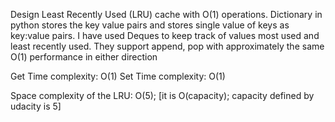 Design Least Recently Used (LRU) cache with O(1) operations. 
Dictionary in python stores the key value pairs and stores single value of keys as key:value pairs.  I have used Deques to keep track of values most used and least recently used. They support append, pop with approximately the same O(1) performance in either direction

Get Time complexity: O(1) Set Time complexity: O(1)

Space complexity of the LRU: O(5); [it is O(capacity); capacity defined by udacity is 5]